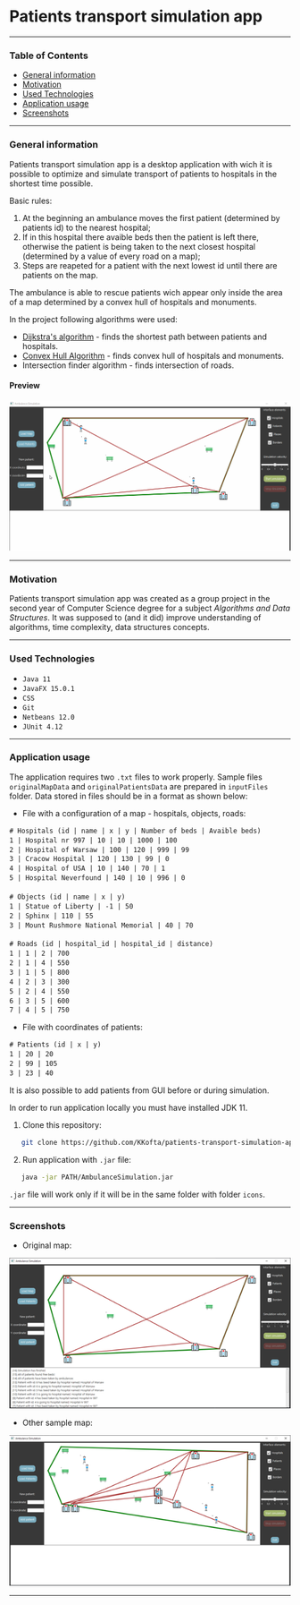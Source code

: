 # Patients transport simulation app

---

### Table of Contents

* [General information](#general-information)
* [Motivation](#motivation)
* [Used Technologies](#used-technologies)
* [Application usage](#application-usage)
* [Screenshots](#screenshots)

---

### General information

Patients transport simulation app is a desktop application with wich it is possible to optimize and simulate transport of patients to hospitals in the shortest time possible. 

Basic rules: 
1. At the beginning an ambulance moves the first patient (determined by patients id) to the nearest hospital;
2. If in this hospital there avaible beds then the patient is left there, otherwise the patient is being taken to the next closest hospital (determined by a value of every road on a map);
3. Steps are reapeted for a patient with the next lowest id until there are patients on the map.

The ambulance is able to rescue patients wich appear only inside the area of a map determined by a convex hull of hospitals and monuments.

In the project following algorithms were used:
* <a href="https://en.wikipedia.org/wiki/Dijkstra%27s_algorithm">Dijkstra's algorithm</a> - finds the shortest path between patients and hospitals. 
* <a href="https://en.wikipedia.org/wiki/Convex_hull_algorithms">Convex Hull Algorithm</a> - finds convex hull of hospitals and monuments.
* Intersection finder algorithm - finds intersection of roads.

#### Preview

<img src="https://github.com/KKofta/patients-transport-simulation-app/blob/master/docs/Preview/Preview.gif">

---

### Motivation

Patients transport simulation app was created as a group project in the second year of Computer Science degree for a subject _Algorithms and Data Structures_. It was supposed to (and it did) improve understanding of algorithms, time complexity, data structures concepts. 

---

### Used Technologies

* `Java 11`
* `JavaFX 15.0.1`
* `CSS`
* `Git`
* `Netbeans 12.0`
* `JUnit 4.12`

---

### Application usage

The application requires two `.txt` files to work properly. Sample files `originalMapData` and `originalPatientsData` are prepared in `inputFiles` folder. Data stored in files should be in a format as shown below:

* File with a configuration of a map - hospitals, objects, roads:

```txt
# Hospitals (id | name | x | y | Number of beds | Avaible beds)
1 | Hospital nr 997 | 10 | 10 | 1000 | 100
2 | Hospital of Warsaw | 100 | 120 | 999 | 99
3 | Cracow Hospital | 120 | 130 | 99 | 0
4 | Hospital of USA | 10 | 140 | 70 | 1
5 | Hospital Neverfound | 140 | 10 | 996 | 0

# Objects (id | name | x | y)
1 | Statue of Liberty | -1 | 50
2 | Sphinx | 110 | 55
3 | Mount Rushmore National Memorial | 40 | 70

# Roads (id | hospital_id | hospital_id | distance)
1 | 1 | 2 | 700
2 | 1 | 4 | 550
3 | 1 | 5 | 800
4 | 2 | 3 | 300
5 | 2 | 4 | 550
6 | 3 | 5 | 600
7 | 4 | 5 | 750
```

* File with coordinates of patients:

```txt
# Patients (id | x | y)
1 | 20 | 20
2 | 99 | 105
3 | 23 | 40
```

It is also possible to add patients from GUI before or during simulation. 

In order to run application locally you must have installed JDK 11.

1. Clone this repository:
```bash
   git clone https://github.com/KKofta/patients-transport-simulation-app.git 
```

2. Run application with `.jar` file:
```bash
   java -jar PATH/AmbulanceSimulation.jar
```
`.jar` file will work only if it will be in the same folder with folder `icons`.

---

### Screenshots

* Original map:

<img src="https://github.com/KKofta/patients-transport-simulation-app/blob/master/docs/Preview/Map1.png">

* Other sample map:

<img src="https://github.com/KKofta/patients-transport-simulation-app/blob/master/docs/Preview/Map2.png">

---